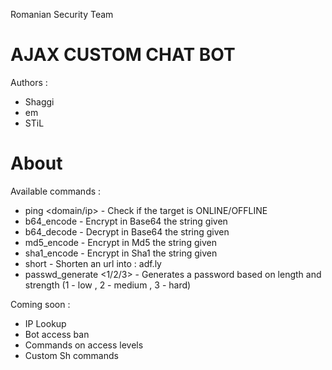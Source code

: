 Romanian Security Team

AJAX CUSTOM CHAT BOT
========================
Authors : 
- Shaggi
- em
- STiL

About
========================

Available commands :
- ping <domain/ip> - Check if the target is ONLINE/OFFLINE
- b64_encode <string> - Encrypt in Base64 the string given
- b64_decode <string> - Decrypt in Base64 the string given
- md5_encode <string> - Encrypt in Md5 the string given
- sha1_encode <string> - Encrypt in Sha1 the string given
- short <url> - Shorten an url into : adf.ly
- passwd_generate <1/2/3> - Generates a password based on length and strength (1 - low , 2 - medium , 3 - hard)

Coming soon :
- IP Lookup  
- Bot access ban
- Commands on access levels
- Custom Sh commands
